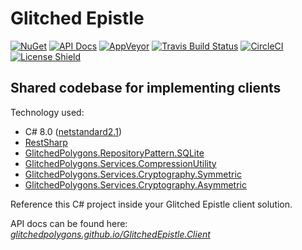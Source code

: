 # Glitched Epistle

[![NuGet](https://buildstats.info/nuget/GlitchedPolygons.GlitchedEpistle.Client)](https://www.nuget.org/packages/GlitchedPolygons.GlitchedEpistle.Client)
[![API Docs](https://img.shields.io/badge/api-docs-informational)](https://glitchedpolygons.github.io/GlitchedEpistle.Client/api/index.html)
[![AppVeyor](https://ci.appveyor.com/api/projects/status/1nbq83g1iqibs6hr/branch/master?svg=true)](https://ci.appveyor.com/project/GlitchedPolygons/glitchedepistle-client/branch/master)
[![Travis Build Status](https://travis-ci.org/GlitchedPolygons/GlitchedEpistle.Client.svg?branch=master)](https://travis-ci.org/GlitchedPolygons/GlitchedEpistle.Client)
[![CircleCI](https://circleci.com/gh/GlitchedPolygons/GlitchedEpistle.Client.svg?style=shield)](https://circleci.com/gh/GlitchedPolygons/GlitchedEpistle.Client)
[![License Shield](https://img.shields.io/badge/license-GPLv3-brightgreen)](https://github.com/GlitchedPolygons/GlitchedEpistle.Client/blob/master/LICENSE)

## Shared codebase for implementing clients

Technology used:
* C# 8.0 ([netstandard2.1](https://github.com/dotnet/standard/blob/master/docs/versions/netstandard2.1.md))
* [RestSharp](https://github.com/restsharp/RestSharp)
* [GlitchedPolygons.RepositoryPattern.SQLite](https://github.com/GlitchedPolygons/RepositoryPattern.SQLite)
* [GlitchedPolygons.Services.CompressionUtility](https://github.com/GlitchedPolygons/CompressionUtility)
* [GlitchedPolygons.Services.Cryptography.Symmetric](https://github.com/GlitchedPolygons/Cryptography.Symmetric)
* [GlitchedPolygons.Services.Cryptography.Asymmetric](https://github.com/GlitchedPolygons/Cryptography.Asymmetric)

 <PackageReference Include="" Version="1.0.1" />
    <PackageReference Include="" Version="1.0.3" />
    <PackageReference Include="GlitchedPolygons.Services.Cryptography.Asymmetric" Version="1.0.0" />
    <PackageReference Include="GlitchedPolygons.Services.Cryptography.Symmetric" Version="1.0.0" />
    <PackageReference Include="Newtonsoft.Json" Version="12.0.1" />
    <PackageReference Include="RestSharp" Version="106.6.9" />

Reference this C# project inside your Glitched Epistle client solution.

API docs can be found here:
_[glitchedpolygons.github.io/GlitchedEpistle.Client](https://glitchedpolygons.github.io/GlitchedEpistle.Client/api/index.html)_
